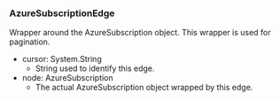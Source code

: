 ### AzureSubscriptionEdge
Wrapper around the AzureSubscription object. This wrapper is used for pagination.

- cursor: System.String
  - String used to identify this edge.
- node: AzureSubscription
  - The actual AzureSubscription object wrapped by this edge.
